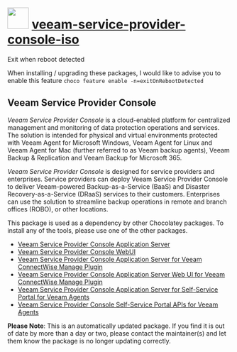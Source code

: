 # <img src="https://cdn.jsdelivr.net/gh/mkevenaar/chocolatey-packages@d4b6f157666e2fe32fe20059b6ae55c0ab202ceb/icons/veeam-service-provider-console-iso.png" width="48" height="48"/> [veeam-service-provider-console-iso](https://community.chocolatey.org/packages/veeam-service-provider-console-iso)

Exit when reboot detected

When installing / upgrading these packages, I would like to advise you to enable this feature `choco feature enable -n=exitOnRebootDetected`

## Veeam Service Provider Console

_Veeam Service Provider Console_ is a cloud-enabled platform for centralized management and monitoring of data protection operations and services. The solution is intended for physical and virtual environments protected with Veeam Agent for Microsoft Windows, Veeam Agent for Linux and Veeam Agent for Mac (further referred to as Veeam backup agents), Veeam Backup & Replication and Veeam Backup for Microsoft 365.

_Veeam Service Provider Console_ is designed for service providers and enterprises. Service providers can deploy Veeam Service Provider Console to deliver Veeam-powered Backup-as-a-Service (BaaS) and Disaster Recovery-as-a-Service (DRaaS) services to their customers. Enterprises can use the solution to streamline backup operations in remote and branch offices (ROBO), or other locations.

This package is used as a dependency by other Chocolatey packages. To install any of the tools, please use one of the other packages.

- [Veeam Service Provider Console Application Server](https://community.chocolatey.org/packages/veeam-service-provider-console-server)
- [Veeam Service Provider Console WebUI](https://community.chocolatey.org/packages/veeam-service-provider-console-webui)
- [Veeam Service Provider Console Application Server for Veeam ConnectWise Manage Plugin](https://community.chocolatey.org/packages/veeam-service-provider-console-connectwise-manage-service)
- [Veeam Service Provider Console Application Server Web UI for Veeam ConnectWise Manage Plugin](https://community.chocolatey.org/packages/veeam-service-provider-console-connectwise-manage-webui)
- [Veeam Service Provider Console Application Server for Self-Service Portal for Veeam Agents](https://community.chocolatey.org/packages/veeam-service-provider-console-self-service-portal-agent-service)
- [Veeam Service Provider Console Self-Service Portal APIs for Veeam Agents](https://community.chocolatey.org/packages/veeam-service-provider-console-self-service-portal-agent-webui)

**Please Note**: This is an automatically updated package. If you find it is
out of date by more than a day or two, please contact the maintainer(s) and
let them know the package is no longer updating correctly.

